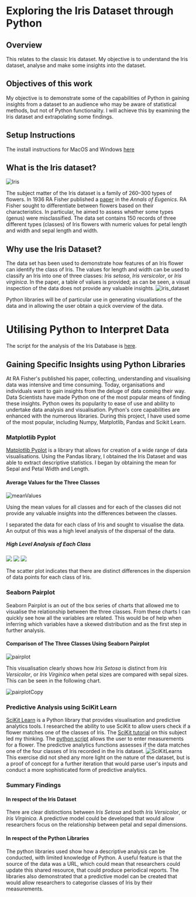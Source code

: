 # Exploring the Iris Dataset through Python
## Overview

This relates to the classic Iris dataset. My objective is to understand the Iris dataset, analyse and make some insights into the dataset.

## Objectives of this work

My objective is to demonstrate some of the capabilities of Python in gaining insights from a dataset to an audience who may be aware of statistical methods, but not of Python functionality. I will achieve this by examining the Iris dataset and extrapolating some findings.

## Setup Instructions
The install instructions for MacOS and Windows [here](https://github.com/Rapid130RS/iris_dataset/edit/master/install_instructions.md)

## What is the Iris dataset?
![Iris](iris.jpg)

The subject matter of the Iris dataset is a family of 260–300 types of flowers. In 1936 RA Fisher published a 
[paper](https://onlinelibrary.wiley.com/doi/epdf/10.1111/j.1469-1809.1936.tb02137.x "Named link title") in the _Annals of Eugenics_. RA Fisher sought to differentiate between flowers based on their characteristics. In particular, he aimed to assess whether some types (genus) were misclassified. 
The data set contains 150 records of three different types (classes) of Iris flowers with numeric values for petal length and width and sepal length and width.

## Why use the Iris Dataset?

The data set has been used to demonstrate how features of an Iris flower can identify the class of Iris. The values for length and width can be used to classify an Iris into one of three classes: _Iris setosa_, _Iris versicolor_, or _Iris virginica_. 
In the paper, a table of values is provided; as can be seen, a visual inspection of the data does not provide any valuable insights.
![iris_dataset](iris_data.png)

Python libraries will be of particular use in generating visualiations of the data and in allowing the user obtain a quick overview of the data.

# Utilising Python to Interpret Data

The script for the analysis of the Iris Database is [here](https://github.com/Rapid130RS/pands-project/blob/archive/matplotlib_pyplot.ipynb).

## Gaining Specific Insights using Python Libraries

At RA Fisher's published his paper, collecting, understanding and visualising data was intensive and time consuming. Today,  organisations and individuals want to gain insights from the deluge of data coming their way. Data Scientists have made  Python one of the most popular means of finding these insights. Python owes its popularity to ease of use and ability to undertake data analysis and visualisation. Python's core capabilities are enhanced with the numerous libraries. During this project, I have used some of the most popular, including Numpy, Matplotlib, Pandas and Scikit Learn.

### Matplotlib Pyplot

[Matplotlib Pyplot](https://matplotlib.org/api/pyplot_api.html) is a library that allows for creation of a wide range of data visualisations. 
Using the Pandas library, I obtained the Iris Dataset and was able to extract descriptive statistics. I began by obtaining the mean for Sepal and Petal Width and Length.

#### Average Values for the Three Classes 

![meanValues](meanValues.png)

Using the mean values for all classes and for each of the classes did not provide any valuable insights into the differences between the classes.

I separated the data for each class of Iris and sought to visualise the data.
An output of this was a high level analysis of the dispersal of the data. 

##### High Level Analysis of Each Class
![](SetosaDescriptiveAnalytics.png) 
![](VerginicaDescriptiveAnalytics.png) 
![](VersicolourDescriptiveAnalytics.png)

The scatter plot indicates that there are distinct differences in the dispersion of data points for each class of Iris. 

### Seaborn Pairplot

Seaborn Pairplot is an out of the box series of charts  that allowed me to visualise the relationship between the three classes. From these charts I can quickly see how all the variables are related. This would be of help when inferring
which variables have a skewed distribution and as the first step in further analysis.
#### Comparison of The Three Classes Using Seaborn Pairplot
![pairplot](pairplot.png)

This visualisation clearly shows how _Iris Setosa_ is distinct from _Iris Versicolor_, or _Iris Virginica_ when petal sizes are compared with sepal sizes. This can be seen in the following chart.

![pairplotCopy](pairplot_copy.png)

### Predictive Analysis using SciKit Learn

[SciKit Learn](https://scikit-learn.org/stable/index.html) is a Python library that provides visualisation and predictive analytics tools. I researched the ability to use SciKit to allow users check if a flower matches one of the classes of Iris. The [SciKit tutorial](https://scikit-learn.org/stable/tutorial/basic/tutorial.html) on this subject led my thinking. 
The [python script](https://github.com/Rapid130RS/iris_dataset/blob/master/scikit.py) allows the user to enter measurements for a flower. The predictive analytics functions assesses if the data matches one of the four classes of Iris recorded in the Iris dataset.
![SciKitLearns](SciKitLearn.png)
This exercise did not shed any more light on the nature of the dataset, but is a proof of concept for a further iteration that would parse user's inputs and conduct a more sophisticated form of predictive analytics.

### Summary Findings


#### In respect of the Iris Dataset
There are clear distinctions between _Iris Setosa_ and both _Iris Versicolor_, or _Iris Virginica_. A predictive model could be developed that would allow researchers focus on the relationship between petal and sepal dimensions.

#### In respect of the Python Libraries
The python libraries used show how a descriptive analysis can be conducted, with limited knowledge of Python. A useful feature is that the source of the data was a URL, which could mean that researchers could update this shared resource, that could produce periodical reports. 
The libraries also demonstrated that a predictive model can be created that would allow researchers to categorise classes of Iris by their measurements.  



